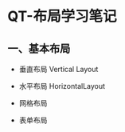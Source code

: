 # QT-布局学习笔记

## 一、基本布局

* 垂直布局 Vertical Layout

* 水平布局  HorizontalLayout




* 网格布局

* 表单布局








